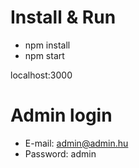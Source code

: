 # Install & Run

- npm install
- npm start

localhost:3000

# Admin login

* E-mail: 
admin@admin.hu
* Password: 
admin

